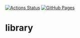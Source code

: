 [![Actions Status](https://github.com/sigma425/library/workflows/verify/badge.svg)](https://github.com/sigma425/library/actions)
[![GitHub Pages](https://img.shields.io/static/v1?label=GitHub+Pages&message=+&color=brightgreen&logo=github)](https://sigma425.github.io/library/)

# library

